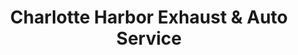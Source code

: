 ---
title: "Charlotte Harbor Exhaust & Auto Service"
url: /port-charlotte/charlotte-harbor-exhaust-and-auto-service/
shop: car repair
---